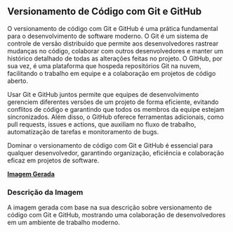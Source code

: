 ## Versionamento de Código com Git e GitHub
O versionamento de código com Git e GitHub é uma prática fundamental para o desenvolvimento de software moderno. O Git é um sistema de controle de versão distribuído que permite aos desenvolvedores rastrear mudanças no código, colaborar com outros desenvolvedores e manter um histórico detalhado de todas as alterações feitas no projeto. O GitHub, por sua vez, é uma plataforma que hospeda repositórios Git na nuvem, facilitando o trabalho em equipe e a colaboração em projetos de código aberto.

Usar Git e GitHub juntos permite que equipes de desenvolvimento gerenciem diferentes versões de um projeto de forma eficiente, evitando conflitos de código e garantindo que todos os membros da equipe estejam sincronizados. Além disso, o GitHub oferece ferramentas adicionais, como pull requests, issues e actions, que auxiliam no fluxo de trabalho, automatização de tarefas e monitoramento de bugs.

Dominar o versionamento de código com Git e GitHub é essencial para qualquer desenvolvedor, garantindo organização, eficiência e colaboração eficaz em projetos de software.

**[Imagem Gerada](/outputs/VersionamentodeCodigocomGiteGitHub.png)**

### Descrição da Imagem
A imagem gerada com base na sua descrição sobre versionamento de código com Git e GitHub, mostrando uma colaboração de desenvolvedores em um ambiente de trabalho moderno.

